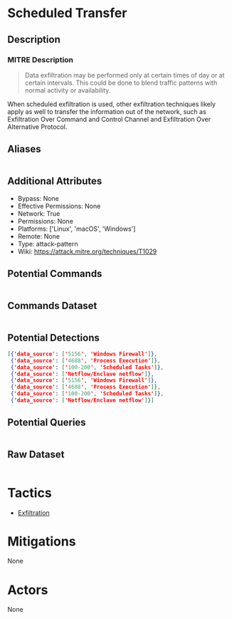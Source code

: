 
# Scheduled Transfer

## Description

### MITRE Description

> Data exfiltration may be performed only at certain times of day or at certain intervals. This could be done to blend traffic patterns with normal activity or availability.

When scheduled exfiltration is used, other exfiltration techniques likely apply as well to transfer the information out of the network, such as Exfiltration Over Command and Control Channel and Exfiltration Over Alternative Protocol.

## Aliases

```

```

## Additional Attributes

* Bypass: None
* Effective Permissions: None
* Network: True
* Permissions: None
* Platforms: ['Linux', 'macOS', 'Windows']
* Remote: None
* Type: attack-pattern
* Wiki: https://attack.mitre.org/techniques/T1029

## Potential Commands

```

```

## Commands Dataset

```

```

## Potential Detections

```json
[{'data_source': ['5156', 'Windows Firewall']},
 {'data_source': ['4688', 'Process Execution']},
 {'data_source': ['100-200', 'Scheduled Tasks']},
 {'data_source': ['Netflow/Enclave netflow']},
 {'data_source': ['5156', 'Windows Firewall']},
 {'data_source': ['4688', 'Process Execution']},
 {'data_source': ['100-200', 'Scheduled Tasks']},
 {'data_source': ['Netflow/Enclave netflow']}]
```

## Potential Queries

```json

```

## Raw Dataset

```json

```

# Tactics


* [Exfiltration](../tactics/Exfiltration.md)


# Mitigations

None

# Actors

None
